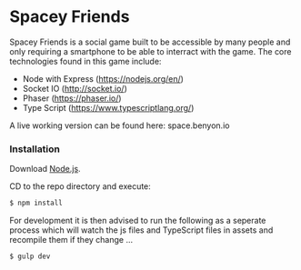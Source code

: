 # Spacey Friends

Spacey Friends is a social game built to be accessible by many people and only requiring a smartphone to be able to interract with the game. The core technologies found in this game include:
 - Node with Express (https://nodejs.org/en/)
 - Socket IO (http://socket.io/)
 - Phaser (https://phaser.io/)
 - Type Script (https://www.typescriptlang.org/)

A live working version can be found here:
space.benyon.io

### Installation

Download [Node.js](https://nodejs.org/).

CD to the repo directory and execute:
```sh
$ npm install
```

For development it is then advised to run the following as a seperate process which will watch the js files and TypeScript files in assets and recompile them if they change ...

```sh
$ gulp dev
```
